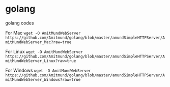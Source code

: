 # golang
golang codes


For Mac
`wget -O AmitMundWebServer https://github.com/Amitmund/golang/blob/master/amundSimpleHTTPServer/AmitMundWebServer_Mac?raw=true`

For Linux
`wget -O AmitMundWebServer https://github.com/Amitmund/golang/blob/master/amundSimpleHTTPServer/AmitMundWebServer_Linux?raw=true`

For Windows
`wget -O AmitMundWebServer https://github.com/Amitmund/golang/blob/master/amundSimpleHTTPServer/AmitMundWebServer_Windows?raw=true`

